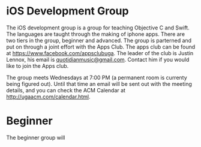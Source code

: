 iOS Development Group
=====================
The iOS development group is a group for teaching Objective C and Swift. The languages are taught through the making of iphone apps. There are two tiers in the group, beginner and advanced. The group is parterned and put on through a joint effort with the Apps Club.
The apps club can be found at https://www.facebook.com/appsclubuga.
The leader of the club is Justin Lennox, his email is quotidianmusic@gmail.com. Contact him if you would like to join the Apps club.

The group meets Wednesdays at 7:00 PM (a permanent room is currenty being figured out). 
Until that time an email will be sent out with the meeting details, and you can check the ACM Calendar at http://ugaacm.com/calendar.html.

Beginner
========
The beginner group will